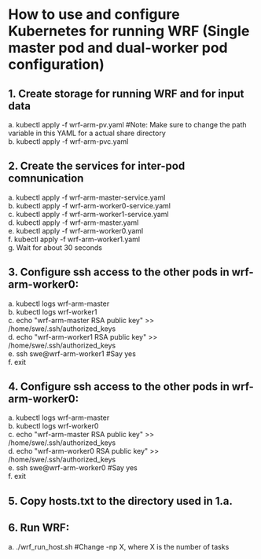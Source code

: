 # How to use and configure Kubernetes for running WRF (Single master pod and dual-worker pod configuration)

## 1. Create storage for running WRF and for input data
a. kubectl apply -f wrf-arm-pv.yaml #Note: Make sure to change the path variable in this YAML for a actual share directory\
b. kubectl apply -f wrf-arm-pvc.yaml

## 2. Create the services for inter-pod comnunication
a. kubectl apply -f wrf-arm-master-service.yaml\
b. kubectl apply -f wrf-arm-worker0-service.yaml\
c. kubectl apply -f wrf-arm-worker1-service.yaml\
d. kubectl apply -f wrf-arm-master.yaml\
e. kubectl apply -f wrf-arm-worker0.yaml\
f. kubectl apply -f wrf-arm-worker1.yaml\
g. Wait for about 30 seconds

## 3. Configure ssh access to the other pods in wrf-arm-worker0:
a. kubectl logs wrf-arm-master\
b. kubectl logs wrf-worker1\
c. echo "wrf-arm-master RSA public key" >> /home/swe/.ssh/authorized_keys\
d. echo "wrf-arm-worker1 RSA public key" >> /home/swe/.ssh/authorized_keys\
e. ssh swe@wrf-arm-worker1 #Say yes\
f. exit

## 4. Configure ssh access to the other pods in wrf-arm-worker0:
a. kubectl logs wrf-arm-master\
b. kubectl logs wrf-worker0\
c. echo "wrf-arm-master RSA public key" >> /home/swe/.ssh/authorized_keys\
d. echo "wrf-arm-worker0 RSA public key" >> /home/swe/.ssh/authorized_keys\
e. ssh swe@wrf-arm-worker0 #Say yes\
f. exit

## 5. Copy hosts.txt to the directory used in 1.a.

## 6. Run WRF:
a. ./wrf_run_host.sh #Change -np X, where X is the number of tasks
